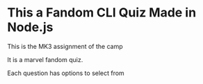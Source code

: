 # This a Fandom CLI Quiz Made in Node.js

This is the MK3 assignment of the camp

It is a marvel fandom quiz.

Each question has options to select from